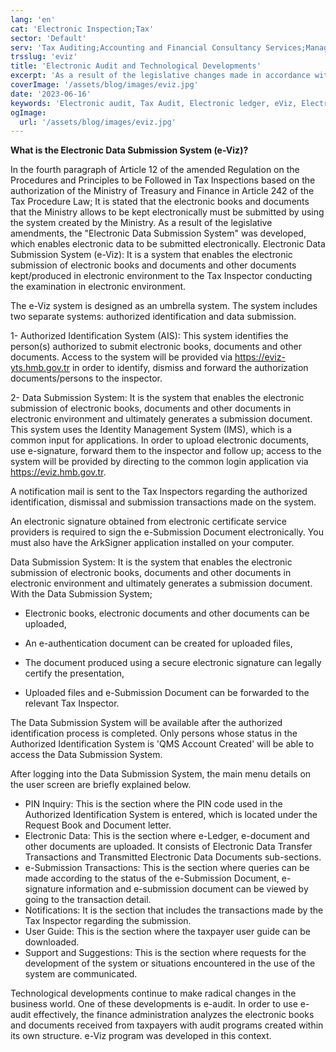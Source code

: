 ```yaml
---
lang: 'en'
cat: 'Electronic Inspection;Tax'
sector: 'Default'
serv: 'Tax Auditing;Accounting and Financial Consultancy Services;Management, Corporate Finance and Technology Consulting'
trsslug: 'eviz'
title: 'Electronic Audit and Technological Developments'
excerpt: 'As a result of the legislative changes made in accordance with the authority provided in Article 242 of the Tax Procedure Law, the "Electronic Data Submission System (e-Viz)" has been developed to enable the electronic submission of data in electronic format.'
coverImage: '/assets/blog/images/eviz.jpg'
date: '2023-06-16'
keywords: 'Electronic audit, Tax Audit, Electronic ledger, eViz, Electronic invoice'
ogImage:
  url: '/assets/blog/images/eviz.jpg'
---
```


**What is the Electronic Data Submission System (e-Viz)?**

In the fourth paragraph of Article 12 of the amended Regulation on the Procedures and Principles to be Followed in Tax Inspections based on the authorization of the Ministry of Treasury and Finance in Article 242 of the Tax Procedure Law; It is stated that the electronic books and documents that the Ministry allows to be kept electronically must be submitted by using the system created by the Ministry. As a result of the legislative amendments, the "Electronic Data Submission System" was developed, which enables electronic data to be submitted electronically. Electronic Data Submission System (e-Viz): It is a system that enables the electronic submission of electronic books and documents and other documents kept/produced in electronic environment to the Tax Inspector conducting the examination in electronic environment.

The e-Viz system is designed as an umbrella system. The system includes two separate systems: authorized identification and data submission.

1- Authorized Identification System (AIS): This system identifies the person(s) authorized to submit electronic books, documents and other documents. Access to the system will be provided via https://eviz-yts.hmb.gov.tr in order to identify, dismiss and forward the authorization documents/persons to the inspector.

2- Data Submission System: It is the system that enables the electronic submission of electronic books, documents and other documents in electronic environment and ultimately generates a submission document. This system uses the Identity Management System (IMS), which is a common input for applications. In order to upload electronic documents, use e-signature, forward them to the inspector and follow up; access to the system will be provided by directing to the common login application via https://eviz.hmb.gov.tr.

A notification mail is sent to the Tax Inspectors regarding the authorized identification, dismissal and submission transactions made on the system.

An electronic signature obtained from electronic certificate service providers is required to sign the e-Submission Document electronically. You must also have the ArkSigner application installed on your computer.

Data Submission System: It is the system that enables the electronic submission of electronic books, documents and other documents in electronic environment and ultimately generates a submission document. With the Data Submission System;

- Electronic books, electronic documents and other documents can be uploaded,

- An e-authentication document can be created for uploaded files,

- The document produced using a secure electronic signature can legally certify the presentation,

- Uploaded files and e-Submission Document can be forwarded to the relevant Tax Inspector.

The Data Submission System will be available after the authorized identification process is completed. Only persons whose status in the Authorized Identification System is 'QMS Account Created' will be able to access the Data Submission System.

After logging into the Data Submission System, the main menu details on the user screen are briefly explained below.

- PIN Inquiry: This is the section where the PIN code used in the Authorized Identification System is entered, which is located under the Request Book and Document letter.
- Electronic Data: This is the section where e-Ledger, e-document and other documents are uploaded. It consists of Electronic Data Transfer Transactions and Transmitted Electronic Data Documents sub-sections.
- e-Submission Transactions: This is the section where queries can be made according to the status of the e-Submission Document, e-signature information and e-submission document can be viewed by going to the transaction detail.
- Notifications: It is the section that includes the transactions made by the Tax Inspector regarding the submission.
- User Guide: This is the section where the taxpayer user guide can be downloaded.
- Support and Suggestions: This is the section where requests for the development of the system or situations encountered in the use of the system are communicated.

Technological developments continue to make radical changes in the business world. One of these developments is e-audit. In order to use e-audit effectively, the finance administration analyzes the electronic books and documents received from taxpayers with audit programs created within its own structure. e-Viz program was developed in this context.